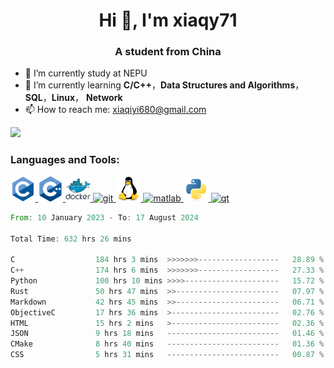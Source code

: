 <h1 align="center">Hi 👋, I'm xiaqy71</h1>
<h3 align="center">A student from China</h3>

- 🔭 I’m currently study at NEPU
- 🌱 I’m currently learning **C/C++**，**Data Structures and Algorithms**，**SQL**，**Linux**， **Network**
- 📫 How to reach me: xiaqiyi680@gmail.com

![](https://github-readme-stats.vercel.app/api?username=xiaqy71)

<h3 align="left">Languages and Tools:</h3>
<p align="left"> <a href="https://www.cprogramming.com/" target="_blank" rel="noreferrer"> <img src="https://raw.githubusercontent.com/devicons/devicon/master/icons/c/c-original.svg" alt="c" width="40" height="40"/> </a> <a href="https://www.w3schools.com/cpp/" target="_blank" rel="noreferrer"> <img src="https://raw.githubusercontent.com/devicons/devicon/master/icons/cplusplus/cplusplus-original.svg" alt="cplusplus" width="40" height="40"/> </a> <a href="https://www.docker.com/" target="_blank" rel="noreferrer"> <img src="https://raw.githubusercontent.com/devicons/devicon/master/icons/docker/docker-original-wordmark.svg" alt="docker" width="40" height="40"/> </a> <a href="https://git-scm.com/" target="_blank" rel="noreferrer"> <img src="https://www.vectorlogo.zone/logos/git-scm/git-scm-icon.svg" alt="git" width="40" height="40"/> </a> <a href="https://www.linux.org/" target="_blank" rel="noreferrer"> <img src="https://raw.githubusercontent.com/devicons/devicon/master/icons/linux/linux-original.svg" alt="linux" width="40" height="40"/> </a> <a href="https://www.mathworks.com/" target="_blank" rel="noreferrer"> <img src="https://upload.wikimedia.org/wikipedia/commons/2/21/Matlab_Logo.png" alt="matlab" width="40" height="40"/> </a> <a href="https://www.python.org" target="_blank" rel="noreferrer"> <img src="https://raw.githubusercontent.com/devicons/devicon/master/icons/python/python-original.svg" alt="python" width="40" height="40"/> </a> <a href="https://www.qt.io/" target="_blank" rel="noreferrer"> <img src="https://upload.wikimedia.org/wikipedia/commons/0/0b/Qt_logo_2016.svg" alt="qt" width="40" height="40"/> </a> </p>

<!--START_SECTION:waka-->

```rust
From: 10 January 2023 - To: 17 August 2024

Total Time: 632 hrs 26 mins

C                  184 hrs 3 mins  >>>>>>>------------------   28.89 %
C++                174 hrs 6 mins  >>>>>>>------------------   27.33 %
Python             100 hrs 10 mins >>>>---------------------   15.72 %
Rust               50 hrs 47 mins  >>-----------------------   07.97 %
Markdown           42 hrs 45 mins  >>-----------------------   06.71 %
ObjectiveC         17 hrs 36 mins  >------------------------   02.76 %
HTML               15 hrs 2 mins   >------------------------   02.36 %
JSON               9 hrs 18 mins   -------------------------   01.46 %
CMake              8 hrs 40 mins   -------------------------   01.36 %
CSS                5 hrs 31 mins   -------------------------   00.87 %
```

<!--END_SECTION:waka-->
